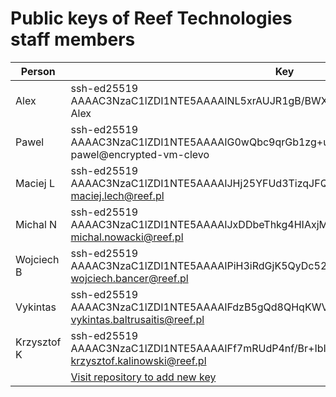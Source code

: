 # Public keys of Reef Technologies staff members

| Person | Key |
|--------|-----|
| Alex   | ssh-ed25519 AAAAC3NzaC1lZDI1NTE5AAAAINL5xrAUJR1gB/BWXJetVluwhi8yObV5az0Ci2/zfThU Alex |
| Pawel  | ssh-ed25519 AAAAC3NzaC1lZDI1NTE5AAAAIG0wQbc9qrGb1zg+uthNj8xnYEuqiRCPW3ctZmtS1n8i pawel@encrypted-vm-clevo |
| Maciej L | ssh-ed25519 AAAAC3NzaC1lZDI1NTE5AAAAIJHj25YFUd3TizqJFQklAOU89sdzaoIfYdgnJx8xrHYz maciej.lech@reef.pl |
| Michal N | ssh-ed25519 AAAAC3NzaC1lZDI1NTE5AAAAIJxDDbeThkg4HIAxjM1jMESYZK5icMqM3kF+EIOPeQ7E michal.nowacki@reef.pl |
| Wojciech B | ssh-ed25519 AAAAC3NzaC1lZDI1NTE5AAAAIPiH3iRdGjK5QyDc52LK8ENzBi0CIyY1bJoc4xI/YYNx wojciech.bancer@reef.pl |
| Vykintas | ssh-ed25519 AAAAC3NzaC1lZDI1NTE5AAAAIFdzB5gQd8QHqKWVPWLXdHPq2i1m1tqa8glbVB1xLqRF vykintas.baltrusaitis@reef.pl |
| Krzysztof K | ssh-ed25519 AAAAC3NzaC1lZDI1NTE5AAAAIFf7mRUdP4nf/Br+IbIn9txqZPEkRz1D3dQ3KeLNGtHs krzysztof.kalinowski@reef.pl |
| | [Visit repository to add new key](https://github.com/reef-technologies/keys.reef.pl) |
